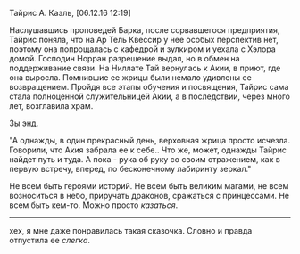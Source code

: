 Тайрис А. Каэль, [06.12.16 12:19]

Наслушавшись проповедей Барка, после сорвавшегося предприятия, Тайрис поняла, что на Ар Тель Квессир у нее особых перспектив нет, поэтому она попрощалась с кафедрой и зулкиром и уехала с Хэлора домой. Господин Норран разрешение выдал, но в обмен на поддерживание связи. 
На Ниллате Тай вернулась к Акии, в приют, где она выросла. Помнившие ее жрицы были немало удивлены ее возвращением. Пройдя все этапы обучения и посвящения, Тайрис сама стала полноценной служительницей Акии, а в последствии, через много лет, возглавила храм.

Зы энд.

"А однажды, в один прекрасный день, верховная жрица просто исчезла. Говорили, что Акия забрала ее к себе.. Что же, может, однажды Тайрис найдет путь и туда. А пока - рука об руку со своим отражением, как в первую встречу, вперед, по бесконечному лабиринту зеркал."


Не всем быть героями историй. Не всем быть великим магами, не всем возноситься в небо, приручать драконов, сражаться с принцессами.
Не всем быть кем-то. Можно просто _казаться_.

-------------

хех, я мне даже понравилась такая сказочка. Словно и правда отпустила ее _слегка_.

